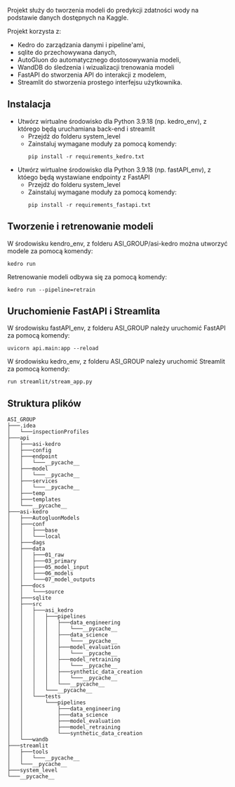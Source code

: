 Projekt służy do tworzenia modeli do predykcji zdatności wody na podstawie danych dostępnych na Kaggle. 

Projekt korzysta z:
* Kedro do zarządzania danymi i pipeline'ami, 
* sqlite do przechowywana danych,
* AutoGluon do automatycznego dostosowywania modeli,
* WandDB do śledzenia i wizualizacji trenowania modeli
* FastAPI do stworzenia API do interakcji z modelem,
* Streamlit do stworzenia prostego interfejsu użytkownika.

## Instalacja

- Utwórz wirtualne środowisko dla Python 3.9.18 (np. kedro_env), z którego będą uruchamiana back-end i streamlit
  - Przejdż do folderu system_level
  - Zainstaluj wymagane moduły za pomocą komendy:
    ```
    pip install -r requirements_kedro.txt
    ```
- Utwórz wirtualne środowisko dla Python 3.9.18 (np. fastAPI_env), z któego będą wystawiane endpointy z FastAPI
  - Przejdż do folderu system_level
  - Zainstaluj wymagane moduły za pomocą komendy:
    ```
    pip install -r requirements_fastapi.txt
    ```

## Tworzenie i retrenowanie modeli

W środowisku kendro_env, z folderu ASI_GROUP/asi-kedro można utworzyć modele za pomocą komendy:
```
kedro run
```
Retrenowanie modeli odbywa się za pomocą komendy:
```
kedro run --pipeline=retrain
```

## Uruchomienie FastAPI i Streamlita

W środowisku fastAPI_env, z folderu ASI_GROUP należy uruchomić FastAPI za pomocą komendy:
```
uvicorn api.main:app --reload
```

W środowisku kedro_env, z folderu ASI_GROUP należy uruchomić Streamlit za pomocą komendy:
```
run streamlit/stream_app.py
```

## Struktura plików

```
ASI_GROUP
├───.idea
│   └───inspectionProfiles
├───api
│   ├───asi-kedro
│   ├───config
│   ├───endpoint
│   │   └───__pycache__
│   ├───model
│   │   └───__pycache__
│   ├───services
│   │   └───__pycache__
│   ├───temp
│   ├───templates
│   └───__pycache__
├───asi-kedro
│   ├───AutogluonModels
│   ├───conf
│   │   ├───base
│   │   └───local
│   ├───dags
│   ├───data
│   │   ├───01_raw
│   │   ├───03_primary
│   │   ├───05_model_input
│   │   ├───06_models
│   │   └───07_model_outputs
│   ├───docs
│   │   └───source
│   ├───sqlite
│   ├───src
│   │   ├───asi_kedro
│   │   │   ├───pipelines
│   │   │   │   ├───data_engineering
│   │   │   │   │   └───__pycache__
│   │   │   │   ├───data_science
│   │   │   │   │   └───__pycache__
│   │   │   │   ├───model_evaluation
│   │   │   │   │   └───__pycache__
│   │   │   │   ├───model_retraining
│   │   │   │   │   └───__pycache__
│   │   │   │   ├───synthetic_data_creation
│   │   │   │   │   └───__pycache__
│   │   │   │   └───__pycache__
│   │   │   └───__pycache__
│   │   └───tests
│   │       └───pipelines
│   │           ├───data_engineering
│   │           ├───data_science
│   │           ├───model_evaluation
│   │           ├───model_retraining
│   │           └───synthetic_data_creation
│   └───wandb
├───streamlit
│   ├───tools
│   │   └───__pycache__
│   └───__pycache__
├───system_level
└───__pycache__
```
